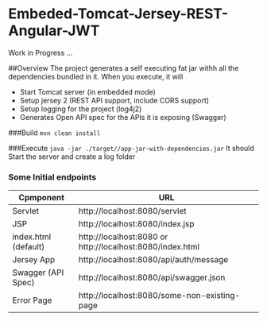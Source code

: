 # Embeded-Tomcat-Jersey-REST-Angular-JWT

Work in Progress ...

##Overview
The project generates a self executing fat jar withh all the dependencies bundled in it. When you execute, it will 
 * Start Tomcat server (in embedded mode) 
 * Setup jersey 2 (REST API support, include CORS support)
 * Setup logging for the project (log4j2)
 * Generates Open API spec for the APIs it is exposing (Swagger)


###Build
```mvn clean install```

###Execute
``` java -jar ./target//app-jar-with-dependencies.jar ``` It should Start the server and create a log folder


### Some Initial endpoints
Cpmponent           | URL                                      
---                 | ---                                      
Servlet             |  http://localhost:8080/servlet           
JSP                 |  http://localhost:8080/index.jsp
index.html (default)|  http://localhost:8080 or http://localhost:8080/index.html
Jersey App          |  http://localhost:8080/api/auth/message  
Swagger (API Spec)  |  http://localhost:8080/api/swagger.json   
Error Page          |  http://localhost:8080/some-non-existing-page

